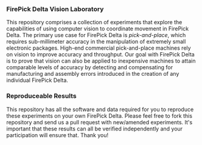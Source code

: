 ### FirePick Delta Vision Laboratory
This repository comprises a collection of experiments that explore the 
capabilities of using computer vision to coordinate movement in
FirePick Delta. The primary use case for FirePick Delta is _pick-and-place_,
which requires sub-millimeter accuracy in the manipulation of extremely
small electronic packages. High-end commercial pick-and-place machines
rely on vision to improve accuracy and throughput. Our goal with
FirePick Delta is to prove that vision can also be applied to
inexpensive machines to attain comparable levels of accuracy 
by detecting and compensating for manufacturing
and assembly errors introduced in the creation of any individual
FirePick Delta.

### Reproduceable Results
This repository has all the software and data required for you to reproduce
these experiments on your own FirePick Delta. Please feel free to fork
this repository and send us a pull request with new/amended experiments.
It's important that these results can all be verified independently
and your participation will ensure that. Thank you!
